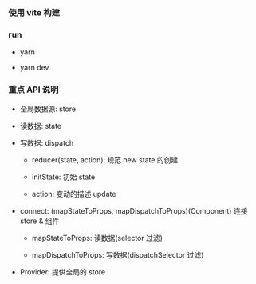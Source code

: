 ### 使用 vite 构建

### run

- yarn

- yarn dev

### 重点 API 说明

- 全局数据源: store

- 读数据: state

- 写数据: dispatch

  - reducer(state, action): 规范 new state 的创建

  - initState: 初始 state

  - action: 变动的描述 update

- connect: (mapStateToProps, mapDispatchToProps)(Component) 连接 store & 组件

  - mapStateToProps: 读数据(selector 过滤)

  - mapDispatchToProps: 写数据(dispatchSelector 过滤)

- Provider: 提供全局的 store
